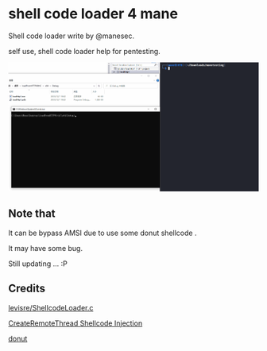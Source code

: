 # shell code loader 4 mane
Shell code loader write by @manesec.

self use, shell code loader help for pentesting.

![alt text](./img/demo.gif)

## Note that 

It can be bypass AMSI due to use some donut shellcode .

It may have some bug. 

Still updating ... :P

## Credits

[levisre/ShellcodeLoader.c](https://gist.github.com/levisre/f3e591d299569db949b2e002e0e3eb12)

[CreateRemoteThread Shellcode Injection](https://www.ired.team/offensive-security/code-injection-process-injection/process-injection)

[donut](https://github.com/TheWover/donut/tree/master)

